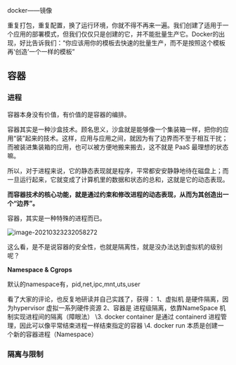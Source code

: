 

docker——镜像



重复打包，重复配置，换了运行环境，你就不得不再来一遍。我们创建了适用于一个应用的部署模式，但我们仅仅只是创建的它，并不能批量生产它。Docker的出现，好比告诉我们：“你应该用你的模板去快速的批量生产，而不是按照这个模板再‘创造’一个一样的模板”





## 容器

### 进程

容器本身没有价值，有价值的是容器的编排。

容器其实是一种沙盒技术。顾名思义，沙盒就是能够像一个集装箱一样，把你的应用“装”起来的技术。这样，应用与应用之间，就因为有了边界而不至于相互干扰；而被装进集装箱的应用，也可以被方便地搬来搬去，这不就是 PaaS 最理想的状态嘛。

所以，对于进程来说，它的静态表现就是程序，平常都安安静静地待在磁盘上；而一旦运行起来，它就变成了计算机里的数据和状态的总和，这就是它的动态表现。

**而容器技术的核心功能，就是通过约束和修改进程的动态表现，从而为其创造出一个“边界”。**

容器，其实是一种特殊的进程而已。

![image-20210323232058272](https://i.loli.net/2021/03/23/6KeTpOu9oL3AkUE.png)

这么看，是不是说容器的安全性，也就是隔离性，就是没办法达到虚拟机的级别呢？

**Namespace & Cgrops**

默认的namespace有，pid,net,ipc,mnt,uts,user

看了大家的评论，也反复地研读并自己实践了，获得：
1、虚拟机 是硬件隔离，因为hypervisor 虚拟一系列硬件资源
2、容器是 进程级隔离，依靠NameSpace 机制实现进程间的隔离（障眼法）
\3. docker container 是通过 containerd 进程管理，因此可以像平常结束进程一样结束指定的容器
\4. docker run 本质是创建一个新的容器进程（Namespace）





### 隔离与限制

